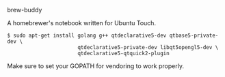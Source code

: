 brew-buddy

A homebrewer's notebook written for Ubuntu Touch.

```
$ sudo apt-get install golang g++ qtdeclarative5-dev qtbase5-private-dev \
                       qtdeclarative5-private-dev libqt5opengl5-dev \
                       qtdeclarative5-qtquick2-plugin
```

Make sure to set your GOPATH for vendoring to work properly.
